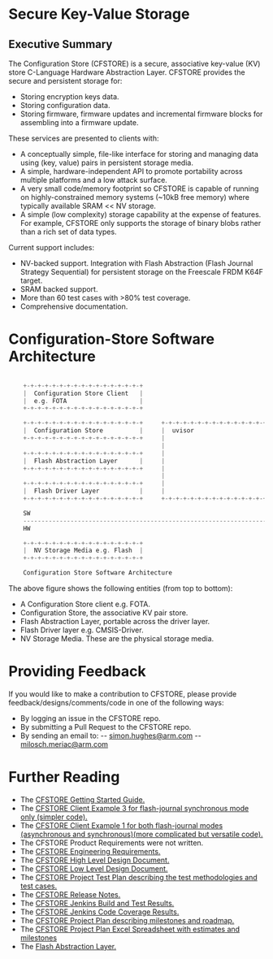 # Secure Key-Value Storage #


## Executive Summary

The Configuration Store (CFSTORE) is a secure, 
associative key-value (KV) store C-Language Hardware Abstraction Layer. 
CFSTORE provides the secure and persistent storage for:
- Storing encryption keys data.
- Storing configuration data.
- Storing firmware, firmware updates and incremental firmware blocks for assembling into a firmware update.

These services are presented to clients with:
- A conceptually simple, file-like interface for storing and managing data using (key, value) pairs in 
  persistent storage media. 
- A simple, hardware-independent API to promote portability across multiple platforms and a low attack surface. 
- A very small code/memory footprint so CFSTORE is capable of running on highly-constrained memory systems (~10kB free memory)
  where typically available SRAM << NV storage. 
- A simple (low complexity) storage capability at the expense of features. For example, CFSTORE only supports the storage of 
  binary blobs rather than a rich set of data types.  

Current support includes:
- NV-backed support. Integration with Flash Abstraction (Flash Journal Strategy Sequential) for persistent storage on the Freescale FRDM K64F target.
- SRAM backed support. 
- More than 60 test cases with >80% test coverage.
- Comprehensive documentation.


# Configuration-Store Software Architecture

```C
    
    +-+-+-+-+-+-+-+-+-+-+-+-+-+-+-+-+     
    |  Configuration Store Client   |     
    |  e.g. FOTA                    |
    +-+-+-+-+-+-+-+-+-+-+-+-+-+-+-+-+     

    +-+-+-+-+-+-+-+-+-+-+-+-+-+-+-+-+     +-+-+-+-+-+-+-+-+-+-+-+-+-+-+-+-+
    |  Configuration Store          |     |  uvisor                       |
    +-+-+-+-+-+-+-+-+-+-+-+-+-+-+-+-+     |                               |
                                          |                               |
    +-+-+-+-+-+-+-+-+-+-+-+-+-+-+-+-+     |                               |
    |  Flash Abstraction Layer      |     |                               |
    +-+-+-+-+-+-+-+-+-+-+-+-+-+-+-+-+     |                               |
                                          |                               |
    +-+-+-+-+-+-+-+-+-+-+-+-+-+-+-+-+     |                               |
    |  Flash Driver Layer           |     |                               |
    +-+-+-+-+-+-+-+-+-+-+-+-+-+-+-+-+     +-+-+-+-+-+-+-+-+-+-+-+-+-+-+-+-+

    SW
    -----------------------------------------------------------------------
    HW

    +-+-+-+-+-+-+-+-+-+-+-+-+-+-+-+-+
    |  NV Storage Media e.g. Flash  |
    +-+-+-+-+-+-+-+-+-+-+-+-+-+-+-+-+

    Configuration Store Software Architecture

```

The above figure shows the following entities (from top to bottom):
- A Configuration Store client e.g. FOTA.
- Configuration Store, the associative KV pair store.
- Flash Abstraction Layer, portable across the driver layer.
- Flash Driver layer e.g. CMSIS-Driver.
- NV Storage Media. These are the physical storage media. 


# Providing Feedback

If you would like to make a contribution to CFSTORE, please provide feedback/designs/comments/code in one of the following ways:
- By logging an issue in the CFSTORE repo.
- By submitting a Pull Request to the CFSTORE repo.
- By sending an email to:
-- simon.hughes@arm.com 
-- milosch.meriac@arm.com
  

# Further Reading

* The [CFSTORE Getting Started Guide.][CFSTORE_GETSTART]
* The [CFSTORE Client Example 3 for flash-journal synchronous mode only (simpler code).][CFSTORE_EX3]
* The [CFSTORE Client Example 1 for both flash-journal modes (asynchronous and synchronous)(more complicated but versatile code).][CFSTORE_EX1]
* The CFSTORE Product Requirements were not written.
* The [CFSTORE Engineering Requirements.][CFSTORE_ENGREQ]
* The [CFSTORE High Level Design Document.][CFSTORE_HLD]
* The [CFSTORE Low Level Design Document.][CFSTORE_LLD]
* The [CFSTORE Project Test Plan describing the test methodologies and test cases.][CFSTORE_TESTPLAN]
* The [CFSTORE Release Notes.][CFSTORE_RELEASES]
* The [CFSTORE Jenkins Build and Test Results.][CFSTORE_JENKINS_BT]
* The [CFSTORE Jenkins Code Coverage Results.][CFSTORE_JENKINS_COV]
* The [CFSTORE Project Plan describing milestones and roadmap.][CFSTORE_PROJPLAN]
* The [CFSTORE Project Plan Excel Spreadsheet with estimates and milestones][CFSTORE_PROJXLS]
* The [Flash Abstraction Layer.][FAL]


[CFSTORE_ENGREQ]: https://github.com/ARMmbed/configuration-store/blob/master/doc/design/configuration_store_requirements.md
[CFSTORE_EX1]: https://github.com/ARMmbed/configuration-store-example1
[CFSTORE_EX3]: https://github.com/ARMmbed/configuration-store-example3
[CFSTORE_GETSTART]: https://github.com/ARMmbed/configuration-store/blob/master/doc/design/configuration_store_getting_started.md
[CFSTORE_HLD]: https://github.com/ARMmbed/configuration-store/blob/master/doc/design/configuration_store_hld.md
[CFSTORE_JENKINS_BT]: http://e108747.cambridge.arm.com:8080/job/configuration-store-nightly-build-and-test/
[CFSTORE_JENKINS_COV]: http://e108747.cambridge.arm.com:8080/job/configuration-store-test-coverage/
[CFSTORE_LLD]: https://github.com/ARMmbed/configuration-store/blob/master/doc/design/configuration_store_lld.md
[CFSTORE_TESTPLAN]: https://github.com/ARMmbed/configuration-store/blob/master/doc/design/configuration_store_test_plan.md
[CFSTORE_PRODREQ]: https://github.com/ARMmbed/configuration-store/blob/master/doc/design/configuration_store_product_requirements.md
[CFSTORE_PROJPLAN]:https://github.com/ARMmbed/configuration-store/blob/master/doc/design/configuration_store_project.md
[CFSTORE_PROJXLS]:https://github.com/ARMmbed/configuration-store/blob/master/doc/project/ARM_MBED_TN_0020_cfstore_project_plan.xlsx
[CFSTORE_RELEASES]:https://github.com/ARMmbed/configuration-store/blob/master/doc/project/configuration_store_releases.md
[CFSTORE_TERM]: https://github.com/ARMmbed/configuration-store/blob/master/doc/design/configuration_store_terminology.md
[FAL]: https://github.com/ARMmbed/flash-abstraction
